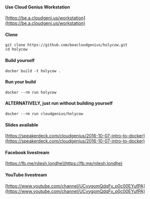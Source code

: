 #### Use Cloud Genius Workstation

[https://be.a.cloudgeni.us/workstation](https://be.a.cloudgeni.us/workstation)

#### Clone

    git clone https://github.com/beacloudgenius/holycow.git
    cd holycow

#### Build yourself

    docker build -t holycow .

#### Run your build

    docker --rm run holycow

#### ALTERNATIVELY, just run without building yourself

    docker --rm run cloudgenius/holycow
    
#### Slides available

[https://speakerdeck.com/cloudgenius/2016-10-07-intro-to-docker](https://speakerdeck.com/cloudgenius/2016-10-07-intro-to-docker)

#### Facebook livestream

[https://fb.me/nilesh.londhe](https://fb.me/nilesh.londhe)
    
#### YouTube livestream
    
[https://www.youtube.com/channel/UCvygomQdqFv_p0c00EYufPA](https://www.youtube.com/channel/UCvygomQdqFv_p0c00EYufPA)
